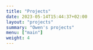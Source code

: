 ```yaml
---
title: "Projects"
date: 2023-05-14T15:44:37+02:00
layout: "projects"
summary: "Owen's projects"
menu: ["main"]
weight: 4
---
```


